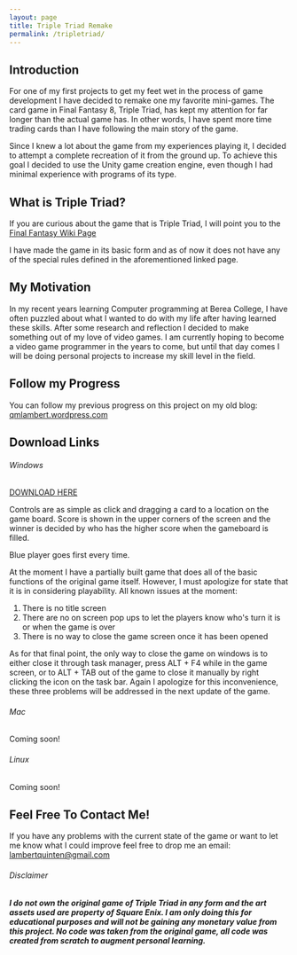 ```yaml
---
layout: page
title: Triple Triad Remake
permalink: /tripletriad/
---
```


## [](#header-2)Introduction
For one of my first projects to get my feet wet in the process of game development I have decided to remake one my favorite mini-games. The card game in Final Fantasy 8, Triple Triad, has kept my attention for far longer than the actual game has. In other words, I have spent more time trading cards than I have following the main story of the game. 

Since I knew a lot about the game from my experiences playing it, I decided to attempt a complete recreation of it from the ground up. To achieve this goal I decided to use the Unity game creation engine, even though I had minimal experience with programs of its type. 

## [](#header-2)What is Triple Triad? 
If you are curious about the game that is Triple Triad, I will point you to the [Final Fantasy Wiki Page](http://finalfantasy.wikia.com/wiki/Triple_Triad)

I have made the game in its basic form and as of now it does not have any of the special rules defined in the aforementioned linked page. 

## [](#header-2)My Motivation
In my recent years learning Computer programming at Berea College, I have often puzzled about what I wanted to do with my life after having learned these skills. After some research and reflection I decided to make something out of my love of video games. I am currently hoping to become a video game programmer in the years to come, but until that day comes I will be doing personal projects to increase my skill level in the field. 

## [](#header-2)Follow my Progress
You can follow my previous progress on this project on my old blog: [qmlambert.wordpress.com](https://qmlambert.wordpress.com)

## [](#header-2)Download Links
###### [](#header-6)Windows
[DOWNLOAD HERE](https://drive.google.com/open?id=0BzSM2CkHXf-uSHFaRjJXUEQxMTg)

Controls are as simple as click and dragging a card to a location on the game board. Score is shown in the upper corners of the screen and the winner is decided by who has the higher score when the gameboard is filled. 

Blue player goes first every time. 

At the moment I have a partially built game that does all of the basic functions of the original game itself. However, I must apologize for state that it is in considering playability. All known issues at the moment:

1. There is no title screen
2. There are no on screen pop ups to let the players know who's turn it is or when the game is over
3. There is no way to close the game screen once it has been opened

As for that final point, the only way to close the game on windows is to either close it through task manager, press ALT + F4 while in the game screen, or to ALT + TAB out of the game to close it manually by right clicking the icon on the task bar. Again I apologize for this inconvenience, these three problems will be addressed in the next update of the game. 

###### [](#header-6)Mac
Coming soon!

###### [](#header-6)Linux
Coming soon!

## [](#header-2)Feel Free To Contact Me!
If you have any problems with the current state of the game or want to let me know what I could improve feel free to drop me an email: lambertquinten@gmail.com

###### [](#header-6)Disclaimer
**_I do not own the original game of Triple Triad in any form and the art assets used are property of Square Enix. I am only doing this for educational purposes and will not be gaining any monetary value from this project. No code was taken from the original game, all code was created from scratch to augment personal learning._**
